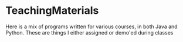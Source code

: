 # TeachingMaterials


Here is a mix of programs written for various courses, in both Java and Python.
These are things I either assigned or demo'ed during classes
